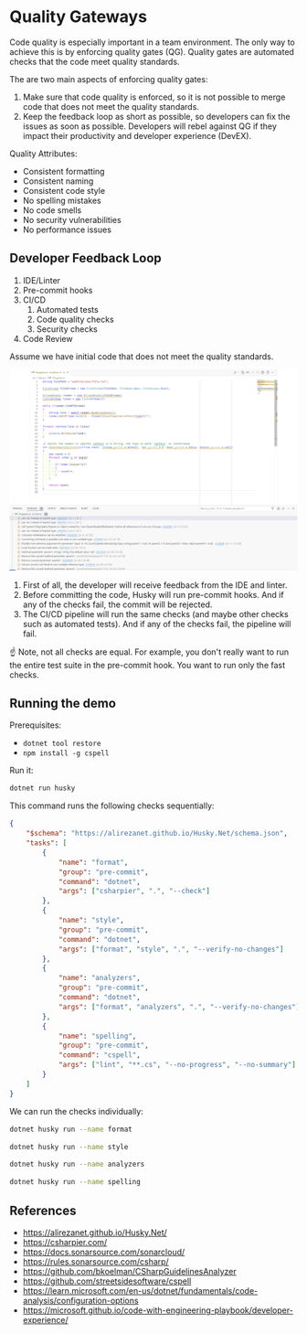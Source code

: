 # Quality Gateways

Code quality is especially important in a team environment. The only way to achieve this is by enforcing quality gates (QG). Quality gates are automated checks that the code meet quality standards.

The are two main aspects of enforcing quality gates:
1. Make sure that code quality is enforced, so it is not possible to merge code that does not meet the quality standards.
2. Keep the feedback loop as short as possible, so developers can fix the issues as soon as possible. Developers will rebel against QG if they impact their productivity and developer experience (DevEX).

Quality Attributes:

* Consistent formatting
* Consistent naming
* Consistent code style
* No spelling mistakes
* No code smells
* No security vulnerabilities
* No performance issues


## Developer Feedback Loop

1. IDE/Linter
2. Pre-commit hooks
3. CI/CD
    1. Automated tests
    2. Code quality checks
    3. Security checks
4. Code Review

Assume we have initial code that does not meet the quality standards.

![code-before](./assets/code-before.png)

1. First of all, the developer will receive feedback from the IDE and linter.
2. Before committing the code, Husky will run pre-commit hooks. And if any of the checks fail, the commit will be rejected.
3. The CI/CD pipeline will run the same checks (and maybe other checks such as automated tests). And if any of the checks fail, the pipeline will fail.

☝️ Note, not all checks are equal. For example, you don't really want to run the entire test suite in the pre-commit hook. You want to run only the fast checks.

## Running the demo

Prerequisites:

* `dotnet tool restore`
* `npm install -g cspell`

Run it:

```bash
dotnet run husky
```

This command runs the following checks sequentially:

```json
{
    "$schema": "https://alirezanet.github.io/Husky.Net/schema.json",
    "tasks": [
        {
            "name": "format",
            "group": "pre-commit",
            "command": "dotnet",
            "args": ["csharpier", ".", "--check"]
        },
        {
            "name": "style",
            "group": "pre-commit",
            "command": "dotnet",
            "args": ["format", "style", ".", "--verify-no-changes"]
        },
        {
            "name": "analyzers",
            "group": "pre-commit",
            "command": "dotnet",
            "args": ["format", "analyzers", ".", "--verify-no-changes"]
        },
        {
            "name": "spelling",
            "group": "pre-commit",
            "command": "cspell",
            "args": ["lint", "**.cs", "--no-progress", "--no-summary"]
        }
    ]
}
```

We can run the checks individually:

```bash
dotnet husky run --name format
```

```bash
dotnet husky run --name style
```

```bash
dotnet husky run --name analyzers
```

```bash
dotnet husky run --name spelling
```


## References

- <https://alirezanet.github.io/Husky.Net/>
- <https://csharpier.com/>
- <https://docs.sonarsource.com/sonarcloud/>
- <https://rules.sonarsource.com/csharp/>
- <https://github.com/bkoelman/CSharpGuidelinesAnalyzer>
- <https://github.com/streetsidesoftware/cspell>
- <https://learn.microsoft.com/en-us/dotnet/fundamentals/code-analysis/configuration-options>
- <https://microsoft.github.io/code-with-engineering-playbook/developer-experience/>
